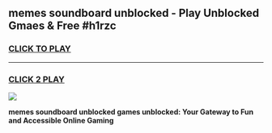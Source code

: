 
## memes soundboard unblocked - Play Unblocked Gmaes & Free #h1rzc
<h3>
<a href="https://news.freeplayer.one?title=memes_soundboard_unblocked&ref=24F">CLICK TO PLAY</a></h3>
<hr>

<h3>
<a href="https://news.freeplayer.one?title=memes_soundboard_unblocked&ref=24F">CLICK 2 PLAY</a>
  
</h3>

<a href="https://news.freeplayer.one?title=memes_soundboard_unblocked&ref=24F/"><img src="https://clearcache.store/games.png"></a>


**memes soundboard unblocked games unblocked: Your Gateway to Fun and Accessible Online Gaming**

